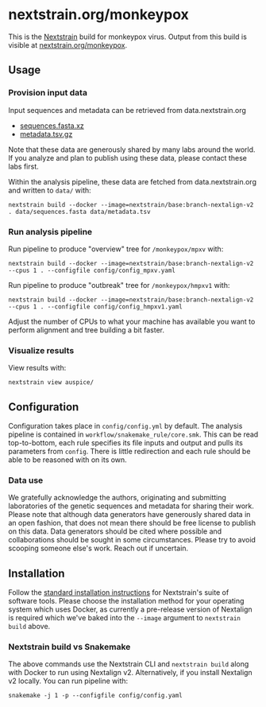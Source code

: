 # nextstrain.org/monkeypox

This is the [Nextstrain](https://nextstrain.org) build for monkeypox virus. Output from this build is visible at [nextstrain.org/monkeypox](https://nextstrain.org/monkeypox).

## Usage

### Provision input data

Input sequences and metadata can be retrieved from data.nextstrain.org

 * [sequences.fasta.xz](https://data.nextstrain.org/files/workflows/monkeypox/sequences.fasta.xz)
 * [metadata.tsv.gz](https://data.nextstrain.org/files/workflows/monkeypox/metadata.tsv.gz)

Note that these data are generously shared by many labs around the world.
If you analyze and plan to publish using these data, please contact these labs first.

Within the analysis pipeline, these data are fetched from data.nextstrain.org and written to `data/` with:
```
nextstrain build --docker --image=nextstrain/base:branch-nextalign-v2 . data/sequences.fasta data/metadata.tsv
```

### Run analysis pipeline

Run pipeline to produce "overview" tree for `/monkeypox/mpxv` with:
```
nextstrain build --docker --image=nextstrain/base:branch-nextalign-v2 --cpus 1 . --configfile config/config_mpxv.yaml
```

Run pipeline to produce "outbreak" tree for `/monkeypox/hmpxv1` with:
```
nextstrain build --docker --image=nextstrain/base:branch-nextalign-v2 --cpus 1 . --configfile config/config_hmpxv1.yaml
```

Adjust the number of CPUs to what your machine has available you want to perform alignment and tree building a bit faster.

### Visualize results

View results with:
```
nextstrain view auspice/
```

## Configuration

Configuration takes place in `config/config.yml` by default.
The analysis pipeline is contained in `workflow/snakemake_rule/core.smk`.
This can be read top-to-bottom, each rule specifies its file inputs and output and pulls its parameters from `config`.
There is little redirection and each rule should be able to be reasoned with on its own.

### Data use

We gratefully acknowledge the authors, originating and submitting laboratories of the genetic
sequences and metadata for sharing their work. Please note that although data generators have
generously shared data in an open fashion, that does not mean there should be free license to
publish on this data. Data generators should be cited where possible and collaborations should be
sought in some circumstances. Please try to avoid scooping someone else's work. Reach out if
uncertain.

## Installation

Follow the [standard installation instructions](https://docs.nextstrain.org/en/latest/install.html) for Nextstrain's suite of software tools.
Please choose the installation method for your operating system which uses Docker, as currently a pre-release version of Nextalign is required which we've baked into the `--image` argument to `nextstrain build` above.

### Nextstrain build vs Snakemake

The above commands use the Nextstrain CLI and `nextstrain build` along with Docker to run using Nextalign v2. Alternatively, if you install Nextalign v2 locally. You can run pipeline with:
```
snakemake -j 1 -p --configfile config/config.yaml
```
